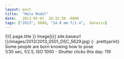 ```yaml
---
layout: post
title:  "Male Model"
date:   2013-05-01  20:32:50 -0600
tags: ["2013", D800, "24.0 mm f/1.4",  Genesis]
---
```

![{{ page.title }} Image]({{ site.baseurl }}/images/2013/2013_0501_DSC_5629.jpg)
{: .prettyprint}  
Some people are born knowing how to pose  
1/30 sec, f/2.5, ISO 1000 - Shutter clicks this day: 119